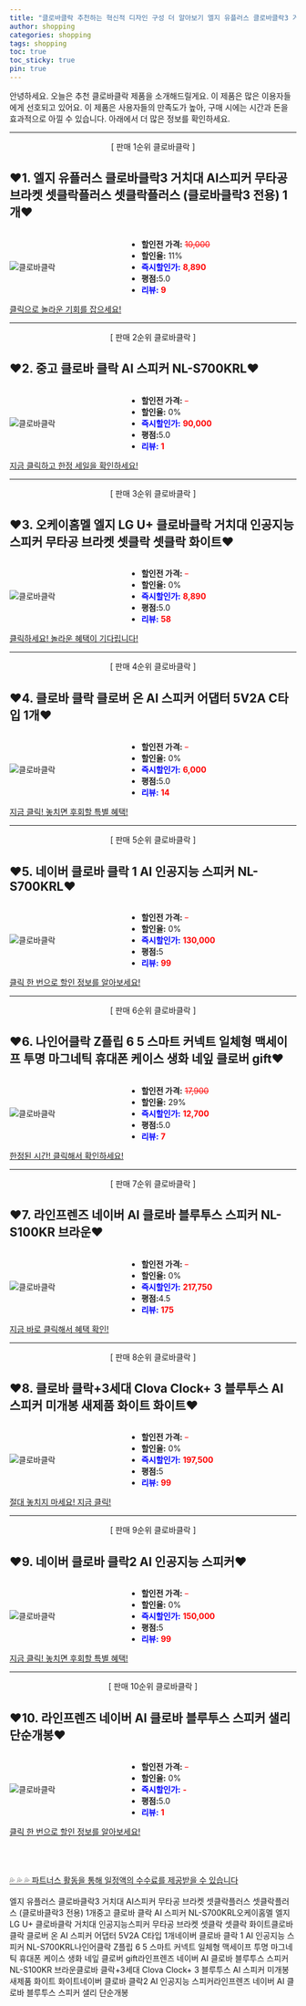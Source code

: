 ```yaml
---
title: "클로바클락 추천하는 혁신적 디자인 구성 더 알아보기 엘지 유플러스 클로바클락3 거치대 AI스피커"
author: shopping
categories: shopping
tags: shopping
toc: true
toc_sticky: true
pin: true
---
```

안녕하세요. 오늘은 추천 클로바클락 제품을 소개해드릴게요. 이 제품은 많은 이용자들에게 선호되고 있어요. 이 제품은 사용자들의 만족도가 높아, 구매 시에는 시간과 돈을 효과적으로 아낄 수 있습니다. 아래에서 더 많은 정보를 확인하세요.

---
<p class="toplist" style="margin: 0 auto; display: block; width: fit-content;">[ 판매 1순위 클로바클락 ]</p>

<h2><strong>❤️1. 엘지 유플러스 클로바클락3 거치대 AI스피커 무타공 브라켓 셋클락플러스 셋클락플러스 (클로바클락3 전용) 1개❤️</strong></h2>

<div style="display: flex; align-items: center;">
    <div style="flex: 0.4;">
        <img src="https://thumbnail10.coupangcdn.com/thumbnails/remote/230x230ex/image/vendor_inventory/3941/dc76b017efe79819e7e1b6eab5a52d7abf5029440fdc91ac28e5a212612f.jpg" alt="클로바클락" style="max-width: 100%;">
    </div>
    <div style="flex: 0.6; margin-left: 10px;">
        <ul>
            <li><strong>할인전 가격:</strong> <del style="color: red;">10,000</del></li>
            <li><strong>할인율:</strong> 11%</li>
            <li><span style='color:blue'><strong>즉시할인가:</strong></span> <span style='color:red'><strong>8,890</strong></span></li>
            <li><strong>평점:</strong>5.0</li>
            <li><span style='color:blue'><strong>리뷰:</strong></span> <span style='color:red'><strong>9</strong></span></li>
        </ul>
    </div>
</div>
<div class="center">
    <a href="https://William4Davisa.github.io?lptag=AF9450613&subid=githubio&pageKey=7525724384&traceid=V0-153&itemId=19747933609&vendorItemId=86851492567" class="myButton">
        클릭으로 놀라운 기회를 잡으세요!
    </a>
</div>


---
<p class="toplist" style="margin: 0 auto; display: block; width: fit-content;">[ 판매 2순위 클로바클락 ]</p>

<h2><strong>❤️2. 중고 클로바 클락 AI 스피커 NL-S700KRL❤️</strong></h2>

<div style="display: flex; align-items: center;">
    <div style="flex: 0.4;">
        <img src="https://thumbnail9.coupangcdn.com/thumbnails/remote/230x230ex/image/vendor_inventory/72fd/de352e035c4c3501814f412c0cb63b6386ca9bffaef971a5d4b209720b76.png" alt="클로바클락" style="max-width: 100%;">
    </div>
    <div style="flex: 0.6; margin-left: 10px;">
        <ul>
            <li><strong>할인전 가격:</strong> <del style="color: red;">-</del></li>
            <li><strong>할인율:</strong> 0%</li>
            <li><span style='color:blue'><strong>즉시할인가:</strong></span> <span style='color:red'><strong>90,000</strong></span></li>
            <li><strong>평점:</strong>5.0</li>
            <li><span style='color:blue'><strong>리뷰:</strong></span> <span style='color:red'><strong>1</strong></span></li>
        </ul>
    </div>
</div>
<div class="center">
    <a href="https://William4Davisa.github.io?lptag=AF9450613&subid=githubio&pageKey=6731107887&traceid=V0-153&itemId=15684582161&vendorItemId=82899605751" class="myButton">
        지금 클릭하고 한정 세일을 확인하세요!
    </a>
</div>


---
<p class="toplist" style="margin: 0 auto; display: block; width: fit-content;">[ 판매 3순위 클로바클락 ]</p>

<h2><strong>❤️3. 오케이홈멜 엘지 LG U+ 클로바클락 거치대 인공지능스피커 무타공 브라켓 셋클락 셋클락 화이트❤️</strong></h2>

<div style="display: flex; align-items: center;">
    <div style="flex: 0.4;">
        <img src="https://thumbnail8.coupangcdn.com/thumbnails/remote/230x230ex/image/vendor_inventory/56f0/ab0eaf833e79c8c155f41ac4904a8c758cd64da3bd4e7b9afaabb8e7ada7.jpg" alt="클로바클락" style="max-width: 100%;">
    </div>
    <div style="flex: 0.6; margin-left: 10px;">
        <ul>
            <li><strong>할인전 가격:</strong> <del style="color: red;">-</del></li>
            <li><strong>할인율:</strong> 0%</li>
            <li><span style='color:blue'><strong>즉시할인가:</strong></span> <span style='color:red'><strong>8,890</strong></span></li>
            <li><strong>평점:</strong>5.0</li>
            <li><span style='color:blue'><strong>리뷰:</strong></span> <span style='color:red'><strong>58</strong></span></li>
        </ul>
    </div>
</div>
<div class="center">
    <a href="https://William4Davisa.github.io?lptag=AF9450613&subid=githubio&pageKey=2195485432&traceid=V0-153&itemId=3735737941&vendorItemId=71720926188" class="myButton">
        클릭하세요! 놀라운 혜택이 기다립니다!
    </a>
</div>


---
<p class="toplist" style="margin: 0 auto; display: block; width: fit-content;">[ 판매 4순위 클로바클락 ]</p>

<h2><strong>❤️4. 클로바 클락 클로버 온 AI 스피커 어댑터 5V2A C타입 1개❤️</strong></h2>

<div style="display: flex; align-items: center;">
    <div style="flex: 0.4;">
        <img src="https://thumbnail8.coupangcdn.com/thumbnails/remote/230x230ex/image/vendor_inventory/812b/239423733f729e825258eae55767236141e92e7b0476b5e893d8947c0fef.jpg" alt="클로바클락" style="max-width: 100%;">
    </div>
    <div style="flex: 0.6; margin-left: 10px;">
        <ul>
            <li><strong>할인전 가격:</strong> <del style="color: red;">-</del></li>
            <li><strong>할인율:</strong> 0%</li>
            <li><span style='color:blue'><strong>즉시할인가:</strong></span> <span style='color:red'><strong>6,000</strong></span></li>
            <li><strong>평점:</strong>5.0</li>
            <li><span style='color:blue'><strong>리뷰:</strong></span> <span style='color:red'><strong>14</strong></span></li>
        </ul>
    </div>
</div>
<div class="center">
    <a href="https://William4Davisa.github.io?lptag=AF9450613&subid=githubio&pageKey=6758787091&traceid=V0-153&itemId=15832968679&vendorItemId=83044559159" class="myButton">
        지금 클릭! 놓치면 후회할 특별 혜택!
    </a>
</div>


---
<p class="toplist" style="margin: 0 auto; display: block; width: fit-content;">[ 판매 5순위 클로바클락 ]</p>

<h2><strong>❤️5. 네이버 클로바 클락 1 AI 인공지능 스피커 NL-S700KRL❤️</strong></h2>

<div style="display: flex; align-items: center;">
    <div style="flex: 0.4;">
        <img src="https://thumbnail8.coupangcdn.com/thumbnails/remote/230x230ex/image/vendor_inventory/f1a5/a1ef49990c95d131371a8c85baa4f8a4364f0c0a84dfc456e56b768153d5.jpg" alt="클로바클락" style="max-width: 100%;">
    </div>
    <div style="flex: 0.6; margin-left: 10px;">
        <ul>
            <li><strong>할인전 가격:</strong> <del style="color: red;">-</del></li>
            <li><strong>할인율:</strong> 0%</li>
            <li><span style='color:blue'><strong>즉시할인가:</strong></span> <span style='color:red'><strong>130,000</strong></span></li>
            <li><strong>평점:</strong>5</li>
            <li><span style='color:blue'><strong>리뷰:</strong></span> <span style='color:red'><strong>99</strong></span></li>
        </ul>
    </div>
</div>
<div class="center">
    <a href="https://William4Davisa.github.io?lptag=AF9450613&subid=githubio&pageKey=6729196183&traceid=V0-153&itemId=15674111183&vendorItemId=82889630597" class="myButton">
        클릭 한 번으로 할인 정보를 알아보세요!
    </a>
</div>


---
<p class="toplist" style="margin: 0 auto; display: block; width: fit-content;">[ 판매 6순위 클로바클락 ]</p>

<h2><strong>❤️6. 나인어클락 Z플립 6 5 스마트 커넥트 일체형 맥세이프 투명 마그네틱 휴대폰 케이스 생화 네잎 클로버 gift❤️</strong></h2>

<div style="display: flex; align-items: center;">
    <div style="flex: 0.4;">
        <img src="https://thumbnail7.coupangcdn.com/thumbnails/remote/230x230ex/image/vendor_inventory/2193/187e7be57da32f8f635149f1802a30cd09eca78840f3b5c8b84d27b5cad9.jpg" alt="클로바클락" style="max-width: 100%;">
    </div>
    <div style="flex: 0.6; margin-left: 10px;">
        <ul>
            <li><strong>할인전 가격:</strong> <del style="color: red;">17,900</del></li>
            <li><strong>할인율:</strong> 29%</li>
            <li><span style='color:blue'><strong>즉시할인가:</strong></span> <span style='color:red'><strong>12,700</strong></span></li>
            <li><strong>평점:</strong>5.0</li>
            <li><span style='color:blue'><strong>리뷰:</strong></span> <span style='color:red'><strong>7</strong></span></li>
        </ul>
    </div>
</div>
<div class="center">
    <a href="https://William4Davisa.github.io?lptag=AF9450613&subid=githubio&pageKey=8240628034&traceid=V0-153&itemId=23716089832&vendorItemId=90740957385" class="myButton">
        한정된 시간! 클릭해서 확인하세요!
    </a>
</div>


---
<p class="toplist" style="margin: 0 auto; display: block; width: fit-content;">[ 판매 7순위 클로바클락 ]</p>

<h2><strong>❤️7. 라인프렌즈 네이버 AI 클로바 블루투스 스피커 NL-S100KR 브라운❤️</strong></h2>

<div style="display: flex; align-items: center;">
    <div style="flex: 0.4;">
        <img src="https://thumbnail7.coupangcdn.com/thumbnails/remote/230x230ex/image/vendor_inventory/a795/1d991cffb5787305d610e27499e1e539d655a2a5c8d1836ac8144081b122.jpg" alt="클로바클락" style="max-width: 100%;">
    </div>
    <div style="flex: 0.6; margin-left: 10px;">
        <ul>
            <li><strong>할인전 가격:</strong> <del style="color: red;">-</del></li>
            <li><strong>할인율:</strong> 0%</li>
            <li><span style='color:blue'><strong>즉시할인가:</strong></span> <span style='color:red'><strong>217,750</strong></span></li>
            <li><strong>평점:</strong>4.5</li>
            <li><span style='color:blue'><strong>리뷰:</strong></span> <span style='color:red'><strong>175</strong></span></li>
        </ul>
    </div>
</div>
<div class="center">
    <a href="https://William4Davisa.github.io?lptag=AF9450613&subid=githubio&pageKey=80252342&traceid=V0-153&itemId=256688166&vendorItemId=81075354383" class="myButton">
        지금 바로 클릭해서 혜택 확인!
    </a>
</div>


---
<p class="toplist" style="margin: 0 auto; display: block; width: fit-content;">[ 판매 8순위 클로바클락 ]</p>

<h2><strong>❤️8. 클로바 클락+3세대 Clova Clock+ 3 블루투스 AI 스피커 미개봉 새제품 화이트 화이트❤️</strong></h2>

<div style="display: flex; align-items: center;">
    <div style="flex: 0.4;">
        <img src="https://thumbnail9.coupangcdn.com/thumbnails/remote/230x230ex/image/vendor_inventory/2ddd/a75dbd387566335e1c1a123fa51ad63d1a195c046f37f26c305594281101.jpeg" alt="클로바클락" style="max-width: 100%;">
    </div>
    <div style="flex: 0.6; margin-left: 10px;">
        <ul>
            <li><strong>할인전 가격:</strong> <del style="color: red;">-</del></li>
            <li><strong>할인율:</strong> 0%</li>
            <li><span style='color:blue'><strong>즉시할인가:</strong></span> <span style='color:red'><strong>197,500</strong></span></li>
            <li><strong>평점:</strong>5</li>
            <li><span style='color:blue'><strong>리뷰:</strong></span> <span style='color:red'><strong>99</strong></span></li>
        </ul>
    </div>
</div>
<div class="center">
    <a href="https://William4Davisa.github.io?lptag=AF9450613&subid=githubio&pageKey=7427849107&traceid=V0-153&itemId=19284745437&vendorItemId=88609401361" class="myButton">
        절대 놓치지 마세요! 지금 클릭!
    </a>
</div>


---
<p class="toplist" style="margin: 0 auto; display: block; width: fit-content;">[ 판매 9순위 클로바클락 ]</p>

<h2><strong>❤️9. 네이버 클로바 클락2 AI 인공지능 스피커❤️</strong></h2>

<div style="display: flex; align-items: center;">
    <div style="flex: 0.4;">
        <img src="https://thumbnail7.coupangcdn.com/thumbnails/remote/230x230ex/image/vendor_inventory/b8cb/d0cdfea34c371096b9698381552f275599ba5a3ef386cc52a405f97bb001.png" alt="클로바클락" style="max-width: 100%;">
    </div>
    <div style="flex: 0.6; margin-left: 10px;">
        <ul>
            <li><strong>할인전 가격:</strong> <del style="color: red;">-</del></li>
            <li><strong>할인율:</strong> 0%</li>
            <li><span style='color:blue'><strong>즉시할인가:</strong></span> <span style='color:red'><strong>150,000</strong></span></li>
            <li><strong>평점:</strong>5</li>
            <li><span style='color:blue'><strong>리뷰:</strong></span> <span style='color:red'><strong>99</strong></span></li>
        </ul>
    </div>
</div>
<div class="center">
    <a href="https://William4Davisa.github.io?lptag=AF9450613&subid=githubio&pageKey=8143765202&traceid=V0-153&itemId=23146627811&vendorItemId=90179485897" class="myButton">
        지금 클릭! 놓치면 후회할 특별 혜택!
    </a>
</div>


---
<p class="toplist" style="margin: 0 auto; display: block; width: fit-content;">[ 판매 10순위 클로바클락 ]</p>

<h2><strong>❤️10. 라인프렌즈 네이버 AI 클로바 블루투스 스피커 샐리 단순개봉❤️</strong></h2>

<div style="display: flex; align-items: center;">
    <div style="flex: 0.4;">
        <img src="https://thumbnail9.coupangcdn.com/thumbnails/remote/230x230ex/image/vendor_inventory/9554/567f1cba64a4c379d9d687cd569561b6bf5871ce4f747268e9fa4588a168.jpg" alt="클로바클락" style="max-width: 100%;">
    </div>
    <div style="flex: 0.6; margin-left: 10px;">
        <ul>
            <li><strong>할인전 가격:</strong> <del style="color: red;">-</del></li>
            <li><strong>할인율:</strong> 0%</li>
            <li><span style='color:blue'><strong>즉시할인가:</strong></span> <span style='color:red'><strong>-</strong></span></li>
            <li><strong>평점:</strong>5.0</li>
            <li><span style='color:blue'><strong>리뷰:</strong></span> <span style='color:red'><strong>1</strong></span></li>
        </ul>
    </div>
</div>
<div class="center">
    <a href="https://William4Davisa.github.io?lptag=AF9450613&subid=githubio&pageKey=6422610352&traceid=V0-153&itemId=13825141947&vendorItemId=81075354354" class="myButton">
        클릭 한 번으로 할인 정보를 알아보세요!
    </a>
</div>

<br><br><br>[💦 💦 💦 파트너스 활동을 통해 일정액의 수수료를 제공받을 수 있습니다](https://link.coupang.com/a/bcpT2c)<br><br>엘지 유플러스 클로바클락3 거치대 AI스피커 무타공 브라켓 셋클락플러스 셋클락플러스 (클로바클락3 전용) 1개중고 클로바 클락 AI 스피커 NL-S700KRL오케이홈멜 엘지 LG U+ 클로바클락 거치대 인공지능스피커 무타공 브라켓 셋클락 셋클락 화이트클로바 클락 클로버 온 AI 스피커 어댑터 5V2A C타입 1개네이버 클로바 클락 1 AI 인공지능 스피커 NL-S700KRL나인어클락 Z플립 6 5 스마트 커넥트 일체형 맥세이프 투명 마그네틱 휴대폰 케이스 생화 네잎 클로버 gift라인프렌즈 네이버 AI 클로바 블루투스 스피커 NL-S100KR 브라운클로바 클락+3세대 Clova Clock+ 3 블루투스 AI 스피커 미개봉 새제품 화이트 화이트네이버 클로바 클락2 AI 인공지능 스피커라인프렌즈 네이버 AI 클로바 블루투스 스피커 샐리 단순개봉